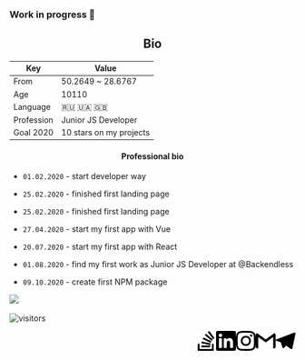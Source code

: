 ### Work in progress 👋
<h2 align="center">Bio</h2>

| Key         | Value                       |
|-------------|-----------------------------|
|  From       |     50.2649 ~ 28.6767       |
|  Age        |           10110             |
| Language    |        🇷🇺  🇺🇦  🇬🇧           |
| Profession  |  Junior JS Developer        |
| Goal 2020   |  10 stars on my projects    |


<h4 align="center">Professional bio</h2>

- `01.02.2020` - start developer way

- `25.02.2020` - finished first landing page

- `25.02.2020` - finished first landing page

- `27.04.2020` - start my first app with Vue

- `20.07.2020` - start my first app with React

- `01.08.2020` - find my first work as Junior JS Developer at @Backendless

- `09.10.2020` - create first NPM package

<img src="https://www.codewars.com/users/Sicely/badges/large"/> 

![visitors](httpsvisitor-badge.laobi.icu/badge?page_id=v-excelsior.v-excelsior) 


<a href="t.me/v_excelsior" target="_blank" aria-label="Dima's Telegram"><img src="assets/telegram.svg" align="right" width="35px" alt="Dima's telegram"/></a>
<a href="mailto:vakyla98@gmail.com" target="_blank" aria-label="Dima's mailto"><img src="assets/gmail.svg" align="right" width="35px" alt="Dima's mailto"/></a>
<a href="https://www.instagram.com/v_excelsior/" target="_blank" aria-label="Dima's Instagram"><img src="assets/instagram.svg" align="right" width="35px" alt="Dima's Instagram"/></a>
<a href="https://www.linkedin.com/in/dmytro-vakuliuk-3971451a6/" target="_blank" aria-label="Dima's LinkedIn"><img src="assets/linkedin.svg" align="right" width="35px" alt="Dima's LinkedIn"/></a>
<a href="https://stackoverflow.com/users/13216414/dima-vak/" target="_blank" aria-label="Dima's SO"><img src="assets/stackoverflow.svg" align="right" width="35px" alt="Dima's SO"/></a>
<!--
**v-excelsior/v-excelsior** is a ✨ _special_ ✨ repository because its `README.md` (this file) appears on your GitHub profile.

Here are some ideas to get you started:

- 🔭 I’m currently working on ...
- 🌱 I’m currently learning ...
- 👯 I’m looking to collaborate on ...
- 🤔 I’m looking for help with ...
- 💬 Ask me about ...
- 📫 How to reach me: ...
- 😄 Pronouns: ...
- ⚡ Fun fact: ...
-->
